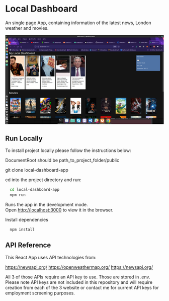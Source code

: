 # Local Dashboard

An single page App, containing information of the latest news, London weather and movies. 


![Alt text](https://github.com/creandaniel/local-dashboard-app/blob/master/Screenshot%20from%202021-08-27%2018-26-16.png?raw=true "Screenshot of app in action")


## Run Locally

To install project locally please follow the instructions below:

DocumentRoot should be path_to_project_folder/public

git clone local-dashboard-app 

cd into the project directory and run:


```bash
  cd local-dashboard-app 
  npm run 
```

Runs the app in the development mode.\
Open [http://localhost:3000](http://localhost:3000) to view it in the browser.


Install dependencies

```bash
  npm install
```

## API Reference

This React App uses API technologies from:

https://newsapi.org/
https://openweathermap.org/
https://newsapi.org/

All 3 of those APIs require an API key to use. Those are stored in .env. Please note API keys are not included in this repository and will require creation from each of the 3 website or contact me for current API keys for employment screening purposes.  
  
